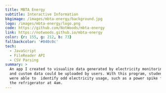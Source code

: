 ```yaml
---
title: MBTA Energy
subtitle: Interactive Information
bkgimage: /images/mbta-energy/background.jpg
logo: /images/mbta-energy/logo.png
code: https://github.com/NotWoods/mbta-energy
link: https://notwoods.github.io/mbta-energy
color: {r: 155, g: 212, b: 73}
fallbackcolor: '#040c0c'
tech:
  - JavaScript
  - FileReader API
  - CSV Parsing
summary: >
  An app I created to visualize data generated by electricity monitoring devices, transforming it into graphs. Data views could be changed,
  and custom data could be uploaded by users. With this program, students
  were able to  identify odd electricity usage, such as a power spike from
  the refrigerator at 4am.
---
```

